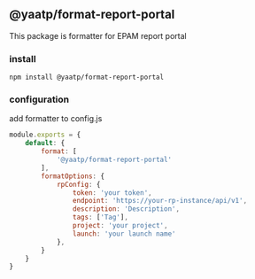 ## @yaatp/format-report-portal
This package is formatter for EPAM report portal

### install
`npm install @yaatp/format-report-portal`

### configuration

add formatter to config.js
```javascript
module.exports = {
    default: {
        format: [
            '@yaatp/format-report-portal'
        ],
        formatOptions: {
            rpConfig: {
                token: 'your token',
                endpoint: 'https://your-rp-instance/api/v1',
                description: 'Description',
                tags: ['Tag'],
                project: 'your project',
                launch: 'your launch name'
            },
        }
    }
}
```

